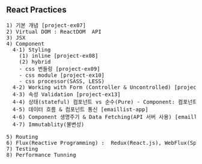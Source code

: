 ## React Practices

<pre>
1) 기본 개념 [project-ex07]
2) Virtual DOM : ReactDOM  API
3) JSX
4) Component
  4-1) Styling
    (1) inline [project-ex08]
    (2) hybrid
	- css 번들링 [project-ex09]
	- css module [project-ex10]
	- css processor(SASS, LESS)
  4-2) Working with Form (Controller & Uncontrolled) [project-ex11], [project-ex12]
  4-3) 속성 Validation [project-ex13]
  4-4) 상태(stateful) 컴포넌트 vs 순수(Pure) - Component: 컴포넌트 작성/중첩 [emaillist-app]
  4-5) 데이터 흐름 & 컴포넌트 통신 [emaillist-app]
  4-6) Component 생명주기 & Data Fetching(API 서버 사용) [emaillist-app]   
  4-7) Immutablity(불변성)
  	
5) Routing
6) Flux(Reactive Programming) :  Redux(React.js), WebFlux(Spring), Nuxt(Vue.JS)
7) Testing
8) Performance Tunning 
</pre>
